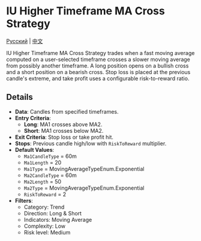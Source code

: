 # IU Higher Timeframe MA Cross Strategy
[Русский](README_ru.md) | [中文](README_cn.md)

IU Higher Timeframe MA Cross Strategy trades when a fast moving average computed on a user-selected timeframe crosses a slower moving average from possibly another timeframe. A long position opens on a bullish cross and a short position on a bearish cross. Stop loss is placed at the previous candle's extreme, and take profit uses a configurable risk-to-reward ratio.

## Details
- **Data**: Candles from specified timeframes.
- **Entry Criteria**:
  - **Long**: MA1 crosses above MA2.
  - **Short**: MA1 crosses below MA2.
- **Exit Criteria**: Stop loss or take profit hit.
- **Stops**: Previous candle high/low with `RiskToReward` multiplier.
- **Default Values**:
  - `Ma1CandleType` = 60m
  - `Ma1Length` = 20
  - `Ma1Type` = MovingAverageTypeEnum.Exponential
  - `Ma2CandleType` = 60m
  - `Ma2Length` = 50
  - `Ma2Type` = MovingAverageTypeEnum.Exponential
  - `RiskToReward` = 2
- **Filters**:
  - Category: Trend
  - Direction: Long & Short
  - Indicators: Moving Average
  - Complexity: Low
  - Risk level: Medium
